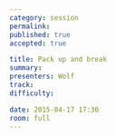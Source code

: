 ```yaml
---
category: session
permalink:
published: true
accepted: true

title: Pack up and break
summary:
presenters: Wolf
track:
difficulty:

date: 2015-04-17 17:30
room: full
---
```


<!-- This is an empty session so it doesn't need visible content -->
